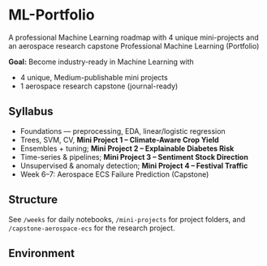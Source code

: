 # ML-Portfolio
A  professional Machine Learning roadmap with 4 unique mini-projects and an aerospace research capstone
 Professional Machine Learning (Portfolio)

**Goal:** Become industry-ready in Machine Learning with  
- 4 unique, Medium-publishable mini projects  
- 1 aerospace research capstone (journal-ready)

## Syllabus
- Foundations — preprocessing, EDA, linear/logistic regression
- Trees, SVM, CV, **Mini Project 1 – Climate-Aware Crop Yield**
-  Ensembles + tuning; **Mini Project 2 – Explainable Diabetes Risk**
-  Time-series & pipelines; **Mini Project 3 – Sentiment Stock Direction**
-  Unsupervised & anomaly detection; **Mini Project 4 – Festival Traffic**
- Week 6–7: Aerospace ECS Failure Prediction (Capstone)

## Structure
See `/weeks` for daily notebooks, `/mini-projects` for project folders, and `/capstone-aerospace-ecs` for the research project.

## Environment

